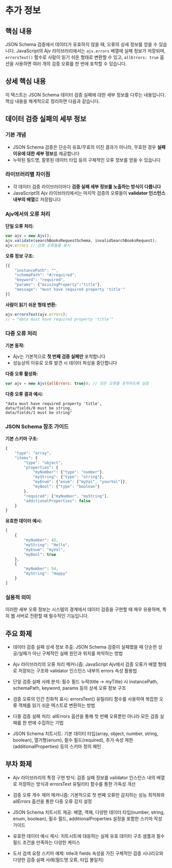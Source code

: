 # 추가 정보

## 핵심 내용
JSON Schema 검증에서 데이터가 유효하지 않을 때, 오류의 상세 정보를 얻을 수 있습니다. JavaScript의 Ajv 라이브러리에서는 `ajv.errors` 배열에 실패 정보가 저장되며, `errorsText()` 함수로 사람이 읽기 쉬운 형태로 변환할 수 있고, `allErrors: true` 옵션을 사용하면 여러 개의 검증 오류를 한 번에 포착할 수 있습니다.

## 상세 핵심 내용
이 텍스트는 JSON Schema 데이터 검증 실패에 대한 세부 정보를 다루는 내용입니다. 핵심 내용을 체계적으로 정리하면 다음과 같습니다.

## 데이터 검증 실패의 세부 정보

### 기본 개념
- JSON Schema 검증은 단순히 유효/무효의 이진 결과가 아니라, 무효한 경우 **실패 이유에 대한 세부 정보**를 제공합니다
- 누락된 필드명, 잘못된 데이터 타입 등의 구체적인 오류 정보를 얻을 수 있습니다

### 라이브러리별 차이점
- 각 데이터 검증 라이브러리마다 **검증 실패 세부 정보를 노출하는 방식이 다릅니다**
- JavaScript의 Ajv 라이브러리에서는 마지막 검증의 오류들이 **validator 인스턴스 내부의 배열**로 저장됩니다

### Ajv에서의 오류 처리

**단일 오류 처리:**
```javascript
var ajv = new Ajv();
ajv.validate(searchBooksRequestSchema, invalidSearchBooksRequest);
ajv.errors // 검증 오류들을 표시
```

**오류 정보 구조:**
```javascript
[{
    "instancePath": "",
    "schemaPath": "#/required", 
    "keyword": "required",
    "params": {"missingProperty":"title"},
    "message": "must have required property 'title'"
}]
```

**사람이 읽기 쉬운 형태 변환:**
```javascript
ajv.errorsText(ajv.errors);
// → "data must have required property 'title'"
```

### 다중 오류 처리

**기본 동작:**
- Ajv는 기본적으로 **첫 번째 검증 실패만** 포착합니다
- 성능상의 이유로 오류 발견 시 데이터 파싱을 중단합니다

**다중 오류 활성화:**
```javascript
var ajv = new Ajv({allErrors: true}); // 모든 오류를 포착하도록 설정
```

**다중 오류 결과 예시:**
```
"data must have required property 'title',
data/fields/0 must be string, 
data/fields/1 must be string"
```

### JSON Schema 참조 가이드

**기본 스키마 구조:**
```javascript
{
    "type": "array",
    "items": {
        "type": "object",
        "properties": {
            "myNumber": {"type": "number"},
            "myString": {"type": "string"}, 
            "myEnum": {"enum": ["myVal", "yourVal"]},
            "myBool": {"type": "boolean"}
        },
        "required": ["myNumber", "myString"],
        "additionalProperties": false
    }
}
```

**유효한 데이터 예시:**
```javascript
[
    {
        "myNumber": 42,
        "myString": "Hello", 
        "myEnum": "myVal",
        "myBool": true
    },
    {
        "myNumber": 54,
        "myString": "Happy"
    }
]
```

### 실용적 의미
이러한 세부 오류 정보는 시스템의 경계에서 데이터 검증을 구현할 때 매우 유용하며, 특히 웹 서버로 전환할 때 필수적인 기능입니다.

## 주요 화제
- 데이터 검증 실패 상세 정보 추출: JSON Schema 검증이 실패했을 때 단순한 성공/실패가 아닌 구체적인 실패 원인과 위치를 파악하는 방법

- Ajv 라이브러리의 오류 처리 메커니즘: JavaScript Ajv에서 검증 오류가 배열 형태로 저장되는 구조와 validator 인스턴스 내부의 errors 속성 활용법

- 단일 검증 실패 사례 분석: 필수 필드 누락(title → myTitle) 시 instancePath, schemaPath, keyword, params 등의 상세 오류 정보 구조

- 검증 오류의 인간 친화적 표시: errorsText() 유틸리티 함수를 사용하여 복잡한 오류 객체를 읽기 쉬운 텍스트로 변환하는 방법

- 다중 검증 실패 처리: allErrors 옵션을 통해 첫 번째 오류뿐만 아니라 모든 검증 실패를 한 번에 수집하는 기법

- JSON Schema 치트시트: 기본 데이터 타입(array, object, number, string, boolean), 열거형(enum), 필수 필드(required), 추가 속성 제한(additionalProperties) 등의 스키마 정의 패턴

## 부차 화제
- Ajv 라이브러리의 특정 구현 방식: 검증 실패 정보를 validator 인스턴스 내의 배열로 저장하는 방식과 errorsText 유틸리티 함수를 통한 가독성 개선

- 검증 오류 개수 제어 메커니즘: 기본적으로 첫 번째 오류만 감지하는 성능 최적화와 allErrors 옵션을 통한 다중 오류 감지 설정

- JSON Schema 치트시트 제공: 배열, 객체, 다양한 데이터 타입(number, string, enum, boolean), 필수 필드, additionalProperties 설정을 포함한 스키마 작성 가이드

- 유효한 데이터 예시 제시: 치트시트에 대응하는 실제 유효 데이터 구조 샘플과 필수 필드 조건을 만족하는 다양한 케이스

- 도서 검색 요청 스키마 예제: title과 fields 속성을 가진 구체적인 검증 시나리오와 다양한 검증 실패 사례(필드명 오류, 타입 불일치)
